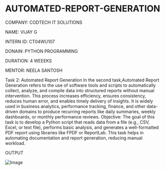 # AUTOMATED-REPORT-GENERATION

COMPANY: CODTECH IT SOLUTIONS

NAME: VIJAY G

INTERN ID:  CT04WU107

DONAIN: PYTHON PROGRAMMING

DURATION: 4 WEEEKS

MENTOR: NEELA SANTOSH

Task 2: Automated Report Generation
In the second task,Automated Report Generation refers to the use of software tools and scripts to automatically collect, analyze, and compile data into structured reports without manual intervention. This process increases efficiency, ensures consistency, reduces human error, and enables timely delivery of insights. It is widely used in business analytics, performance tracking, finance, and other data-driven domains to produce recurring reports like daily summaries, weekly dashboards, or monthly performance reviews.
Objective:
The goal of this task is to develop a Python script that reads data from a file (e.g., CSV, Excel, or text file), performs basic analysis, and generates a well-formatted PDF report using libraries like FPDF or ReportLab. This task helps in automating documentation and report generation, reducing manual workload.

OUTPUT

![Image](https://github.com/user-attachments/assets/b84d1e6e-0afa-409c-8652-720275c5bb3e)
